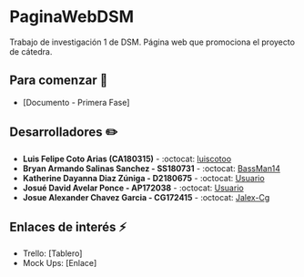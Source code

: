 # PaginaWebDSM
Trabajo de investigación 1 de DSM. Página web que promociona el proyecto de cátedra.

## Para comenzar :rocket:
* [Documento - Primera Fase] 

## Desarrolladores :pencil2:
* **Luis Felipe Coto Arias (CA180315)** - :octocat: [luiscotoo](https://github.com/luiscotoo)
* **Bryan Armando Salinas Sanchez - SS180731** - :octocat: [BassMan14](https://github.com/BassMan14)
* **Katherine Dayanna Diaz Zúniga - D2180675** - :octocat: [Usuario](https://github.com/Dayandz)
* **Josué David Avelar Ponce - AP172038** - :octocat: [Usuario](https://github.com/JosueAvelar)
* **Josue Alexander Chavez Garcia - CG172415** - :octocat: [Jalex-Cg](https://github.com/Jalex-Cg)

## Enlaces de interés :zap:
* Trello: [Tablero]
* Mock Ups: [Enlace]
